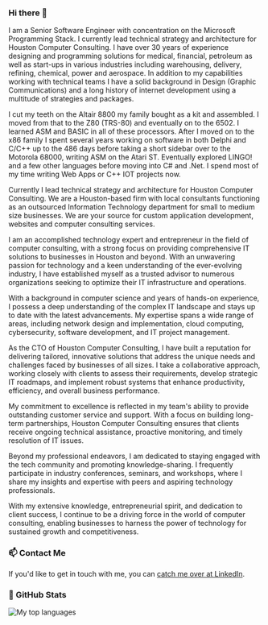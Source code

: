 ### Hi there 👋

I am a Senior Software Engineer with concentration on the Microsoft Programming Stack. I currently lead technical strategy and architecture for Houston Computer Consulting. I have over 30 years of experience designing and programming solutions for medical, financial, petroleum as well as start-ups in various industries including warehousing, delivery, refining, chemical, power and aerospace. In addition to my capabilities working with technical teams I have a solid background in Design (Graphic Communications) and a long history of internet development using a multitude of strategies and packages.

I cut my teeth on the Altair 8800 my family bought as a kit and assembled. I moved from that to the Z80 (TRS-80) and eventually on to the 6502. I learned ASM and BASIC in all of these processors. After I moved on to the x86 family I spent several years working on software in both Delphi and C/C++ up to the 486 days before taking a short sidebar over to the Motorola 68000, writing ASM on the Atari ST. Eventually explored LINGO! and a few other languages before moving into C# and .Net. I spend most of my time writing Web Apps or C++ IOT projects now.

Currently I lead technical strategy and architecture for Houston Computer Consulting. We are a Houston-based firm with local consultants functioning as an outsourced Information Technology department for small to medium size businesses. We are your source for custom application development, websites and computer consulting services.

I am an accomplished technology expert and entrepreneur in the field of computer consulting, with a strong focus on providing comprehensive IT solutions to businesses in Houston and beyond. With an unwavering passion for technology and a keen understanding of the ever-evolving industry, I have established myself as a trusted advisor to numerous organizations seeking to optimize their IT infrastructure and operations.

With a background in computer science and years of hands-on experience, I possess a deep understanding of the complex IT landscape and stays up to date with the latest advancements. My expertise spans a wide range of areas, including network design and implementation, cloud computing, cybersecurity, software development, and IT project management.

As the CTO of Houston Computer Consulting, I have built a reputation for delivering tailored, innovative solutions that address the unique needs and challenges faced by businesses of all sizes. I take a collaborative approach, working closely with clients to assess their requirements, develop strategic IT roadmaps, and implement robust systems that enhance productivity, efficiency, and overall business performance.

My commitment to excellence is reflected in my team's ability to provide outstanding customer service and support. With a focus on building long-term partnerships, Houston Computer Consulting ensures that clients receive ongoing technical assistance, proactive monitoring, and timely resolution of IT issues.

Beyond my professional endeavors, I am dedicated to staying engaged with the tech community and promoting knowledge-sharing. I frequently participate in industry conferences, seminars, and workshops, where I share my insights and expertise with peers and aspiring technology professionals.

With my extensive knowledge, entrepreneurial spirit, and dedication to client success, I continue to be a driving force in the world of computer consulting, enabling businesses to harness the power of technology for sustained growth and competitiveness.
### 📫 Contact Me

If you'd like to get in touch with me, you can [catch me over at LinkedIn](https://www.linkedin.com/in/scottregitz).

### 🌟 GitHub Stats
<img align="center" src="https://github-readme-stats.vercel.app/api?username=shawellaby&show_icons=true&count_private=true&hide=contribs,issues&theme=dark" alt="My top languages" />
<!--
**Shawellaby/Shawellaby** is a ✨ _special_ ✨ repository because its `README.md` (this file) appears on your GitHub profile.

Here are some ideas to get you started:

- 🔭 I’m currently working on ...
- 🌱 I’m currently learning ...
- 👯 I’m looking to collaborate on ...
- 🤔 I’m looking for help with ...
- 💬 Ask me about ...
- 📫 How to reach me: ...
- 😄 Pronouns: ...
- ⚡ Fun fact: ...
-->

